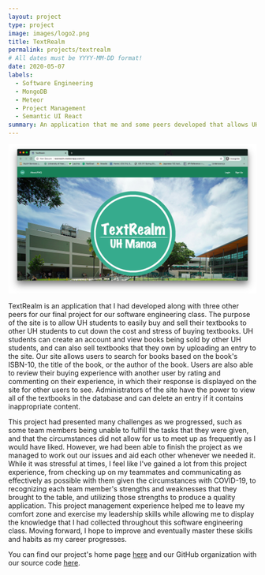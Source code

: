 ```yaml
---
layout: project
type: project
image: images/logo2.png
title: TextRealm
permalink: projects/textrealm
# All dates must be YYYY-MM-DD format!
date: 2020-05-07
labels:
  - Software Engineering
  - MongoDB
  - Meteor
  - Project Management
  - Semantic UI React
summary: An application that me and some peers developed that allows UH students to easily buy and sell textbooks with other UH students for our final project for our software engineering class.
---
```


<img class="ui medium center floated rounded image" src="/images/Portfolio.png" length="1000" width="800">

TextRealm is an application that I had developed along with three other peers for our final project for our software 
engineering class. The purpose of the site is to allow UH students to easily buy and sell their textbooks to other UH students 
to cut down the cost and stress of buying textbooks. UH students can create an account and view books being sold by other UH 
students, and can also sell textbooks that they own by uploading an entry to the site. Our site allows users to search for 
books based on the book's ISBN-10, the title of the book, or the author of the book. Users are also able to review their 
buying experience with another user by rating and commenting on their experience, in which their response is displayed on the 
site for other users to see. Administrators of the site have the power to view all of the textbooks in the database and can 
delete an entry if it contains inappropriate content.

This project had presented many challenges as we progressed, such as some team members being unable to fulfill the tasks that 
they were given, and that the circumstances did not allow for us to meet up as frequently as I would have liked. However, we 
had been able to finish the project as we managed to work out our issues and aid each other whenever we needed it. While it 
was stressful at times, I feel like I've gained a lot from this project experience, from checking up on my teammates and 
communicating as effectively as possible with them given the circumstances with COVID-19, to recognizing each team member's 
strengths and weaknesses that they brought to the table, and utilizing those strengths to produce a quality application. This 
project management experience helped me to leave my comfort zone and exercise my leadership skills while allowing me to 
display the knowledge that I had collected throughout this software engineering class. Moving forward, I hope to improve and 
eventually master these skills and habits as my career progresses.

You can find our project's home page [here](https://textrealm.github.io/) and our GitHub organization with our source code 
[here](https://github.com/textrealm).
